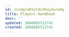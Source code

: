 ```yaml
---
id: zximqrw65ytdx3huy2wrwdq
title: Players Handbook
desc: ''
updated: 1666885312741
created: 1666885312741
---
```

